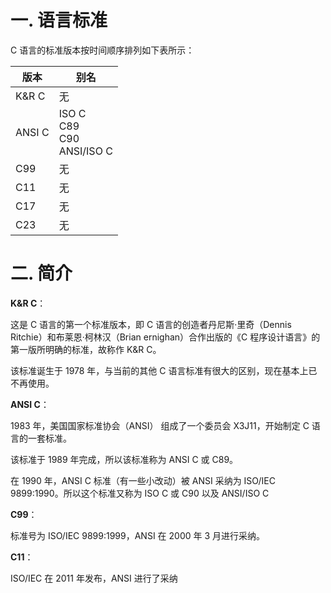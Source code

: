 # 一. 语言标准

C 语言的标准版本按时间顺序排列如下表所示：

| 版本   | 别名                                    |
| ------ | --------------------------------------- |
| K&R C  | 无                                      |
| ANSI C | ISO C<br />C89<br />C90<br />ANSI/ISO C |
| C99    | 无                                      |
| C11    | 无                                      |
| C17    | 无                                      |
| C23    | 无                                      |



# 二. 简介

**K&R C**：

这是 C 语言的第一个标准版本，即 C 语言的创造者丹尼斯·里奇（Dennis Ritchie）和布莱恩·柯林汉（Brian ernighan）合作出版的《C 程序设计语言》的第一版所明确的标准，故称作 K&R C。

该标准诞生于 1978 年，与当前的其他 C 语言标准有很大的区别，现在基本上已不再使用。

**ANSI C**：

1983 年，美国国家标准协会（ANSI） 组成了一个委员会 X3J11，开始制定 C 语言的一套标准。

该标准于 1989 年完成，所以该标准称为 ANSI C 或 C89。

在 1990 年，ANSI C 标准（有一些小改动）被 ANSI 采纳为 ISO/IEC 9899:1990。所以这个标准又称为 ISO C 或 C90 以及 ANSI/ISO C

**C99**：

标准号为 ISO/IEC 9899:1999，ANSI 在 2000 年 3 月进行采纳。

**C11**：

ISO/IEC 在 2011 年发布，ANSI 进行了采纳